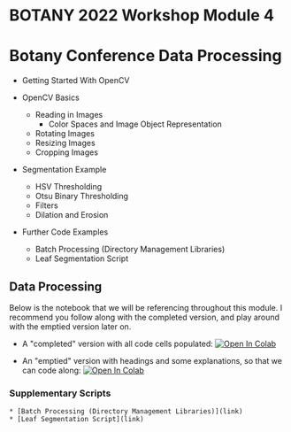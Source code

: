# BOTANY 2022 Workshop Module 4

# Botany Conference Data Processing

* Getting Started With OpenCV

* OpenCV Basics
    * Reading in Images
        * Color Spaces and Image Object Representation
    * Rotating Images
    * Resizing Images
    * Cropping Images

* Segmentation Example
    * HSV Thresholding
    * Otsu Binary Thresholding
    * Filters
    * Dilation and Erosion

* Further Code Examples
    * Batch Processing (Directory Management Libraries)
    * Leaf Segmentation Script

## Data Processing
Below is the notebook that we will be referencing throughout this module. I recommend you follow along with the completed version, 
and play around with the emptied version later on. 

* A "completed" version with all code cells populated: 
[![Open In Colab](https://colab.research.google.com/assets/colab-badge.svg)](link)

* An "emptied" version with headings and some explanations, so that we can code along:
[![Open In Colab](https://colab.research.google.com/assets/colab-badge.svg)](link)

### Supplementary Scripts
    * [Batch Processing (Directory Management Libraries)](link)
    * [Leaf Segmentation Script](link)

